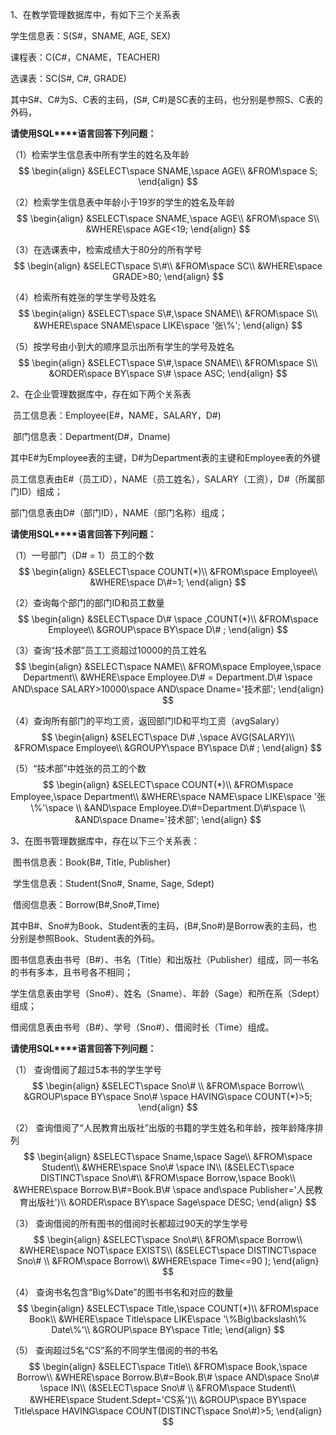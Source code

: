 1、在教学管理数据库中，有如下三个关系表

学生信息表：S(S#，SNAME, AGE, SEX)

课程表：C(C#，CNAME，TEACHER)

选课表：SC(S#, C#, GRADE)

其中S#、C#为S、C表的主码，(S#, C#)是SC表的主码，也分别是参照S、C表的外码，

**请使用SQL****语言回答下列问题：**

（1）检索学生信息表中所有学生的姓名及年龄
$$
\begin{align}
&SELECT\space SNAME,\space AGE\\
&FROM\space S;
\end{align}
$$


（2）检索学生信息表中年龄小于19岁的学生的姓名及年龄
$$
\begin{align}
&SELECT\space SNAME,\space AGE\\
&FROM\space S\\
&WHERE\space AGE<19;
\end{align}
$$


（3）在选课表中，检索成绩大于80分的所有学号
$$
\begin{align}
&SELECT\space S\#\\
&FROM\space SC\\
&WHERE\space GRADE>80;
\end{align}
$$


（4）检索所有姓张的学生学号及姓名
$$
\begin{align}
&SELECT\space S\#,\space SNAME\\
&FROM\space S\\
&WHERE\space SNAME\space LIKE\space '张\%';
\end{align}
$$


（5）按学号由小到大的顺序显示出所有学生的学号及姓名
$$
\begin{align}
&SELECT\space S\#,\space SNAME\\
&FROM\space S\\
&ORDER\space BY\space S\# \space ASC;
\end{align}
$$








2、在企业管理数据库中，存在如下两个关系表

​    员工信息表：Employee(E#，NAME，SALARY，D#)

​    部门信息表：Department(D#，Dname)

其中E#为Employee表的主键，D#为Department表的主键和Employee表的外键

员工信息表由E#（员工ID），NAME（员工姓名），SALARY（工资），D#（所属部门ID）组成；

部门信息表由D#（部门ID），NAME（部门名称）组成；

 

**请使用SQL****语言回答下列问题：**

（1）一号部门（D# = 1）员工的个数
$$
\begin{align}
&SELECT\space COUNT(*)\\
&FROM\space Employee\\
&WHERE\space D\#=1;
\end{align}
$$


（2）查询每个部门的部门ID和员工数量
$$
\begin{align}
&SELECT\space D\# \space ,COUNT(*)\\
&FROM\space Employee\\
&GROUP\space BY\space D\# ;
\end{align}
$$


（3）查询“技术部”员工工资超过10000的员工姓名
$$
\begin{align}
&SELECT\space NAME\\
&FROM\space Employee,\space Department\\
&WHERE\space Employee.D\# = Department.D\# \space AND\space SALARY>10000\space AND\space Dname='技术部';
\end{align}
$$


（4）查询所有部门的平均工资，返回部门ID和平均工资（avgSalary）
$$
\begin{align}
&SELECT\space D\# ,\space AVG(SALARY)\\
&FROM\space Employee\\
&GROUPY\space BY\space D\# ;
\end{align}
$$


（5）“技术部”中姓张的员工的个数
$$
\begin{align}
&SELECT\space COUNT(*)\\
&FROM\space Employee,\space Department\\
&WHERE\space NAME\space LIKE\space '张\%'\space \\
&AND\space Employee.D\#=Department.D\#\space \\
&AND\space Dname='技术部';
\end{align}
$$








3、在图书管理数据库中，存在以下三个关系表：

​    图书信息表：Book(B#, Title, Publisher)

​    学生信息表：Student(Sno#, Sname, Sage, Sdept)

​    借阅信息表：Borrow(B#,Sno#,Time)

其中B#、Sno#为Book、Student表的主码，(B#,Sno#)是Borrow表的主码，也分别是参照Book、Student表的外码。

图书信息表由书号（B#）、书名（Title）和出版社（Publisher）组成，同一书名的书有多本，且书号各不相同；

学生信息表由学号（Sno#）、姓名（Sname）、年龄（Sage）和所在系（Sdept）组成；

借阅信息表由书号（B#）、学号（Sno#）、借阅时长（Time）组成。

**请使用SQL****语言回答下列问题：**

（1）   查询借阅了超过5本书的学生学号
$$
\begin{align}
&SELECT\space Sno\# \\
&FROM\space Borrow\\
&GROUP\space BY\space Sno\# \space HAVING\space COUNT(*)>5;
\end{align}
$$


（2）   查询借阅了“人民教育出版社”出版的书籍的学生姓名和年龄，按年龄降序排列
$$
\begin{align}
&SELECT\space Sname,\space Sage\\
&FROM\space Student\\
&WHERE\space Sno\# \space IN\\
(&SELECT\space DISTINCT\space Sno\#\\
&FROM\space Borrow,\space Book\\
&WHERE\space Borrow.B\#=Book.B\# \space and\space Publisher='人民教育出版社')\\
&ORDER\space BY\space Sage\space DESC;
\end{align}
$$


（3）   查询借阅的所有图书的借阅时长都超过90天的学生学号
$$
\begin{align}
&SELECT\space Sno\#\\
&FROM\space Borrow\\
&WHERE\space NOT\space EXISTS\\
(&SELECT\space DISTINCT\space Sno\# \\
&FROM\space Borrow\\
&WHERE\space Time<=90
);
\end{align}
$$


（4）   查询书名包含“Big%Date”的图书书名和对应的数量
$$
\begin{align}
&SELECT\space Title,\space COUNT(*)\\
&FROM\space Book\\
&WHERE\space Title\space LIKE\space '\%Big\backslash\% Date\%'\\
&GROUP\space BY\space Title;
\end{align}
$$


（5）   查询超过5名“CS”系的不同学生借阅的书的书名
$$
\begin{align}
&SELECT\space Title\\
&FROM\space Book,\space Borrow\\
&WHERE\space Borrow.B\#=Book.B\# \space AND\space Sno\# \space IN\\
(&SELECT\space Sno\# \\
&FROM\space Student\\
&WHERE\space Student.Sdept='CS系')\\
&GROUP\space BY\space Title\space HAVING\space COUNT(DISTINCT\space Sno\#)>5;
\end{align}
$$

